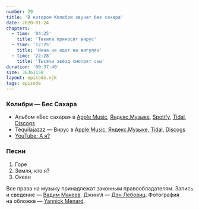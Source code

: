 ```yaml
---
number: 29
title: 'В котором Колибри звучат без сахара'
date: 2020-01-24
chapters:
  - time: '04:25'
    title: 'Текила приносит вирус'
  - time: '12:25'
    title: 'Инна не едет на жигулях'
  - time: '22:28'
    title: 'Тысячи звёзд смотрят сны'
duration: '00:37:40'
size: 36361158
layout: episode.njk
tags: episode
---
```


### Колибри — Бес Сахара

- Альбом «Бес сахара» в
  [Apple Music](https://music.apple.com/album/1052727041),
  [Яндекс.Музыке](https://music.yandex.ru/album/3048099),
  [Spotify](https://open.spotify.com/album/66P4bKeWb2gGI7vep44zr9),
  [Tidal](https://tidal.com/browse/album/53036988),
  [Discogs](https://www.discogs.com/master/445142)
- Tequilajazzz — Вирус в
  [Apple Music](https://music.apple.com/album/1353077445),
  [Яндекс.Музыке](https://music.yandex.ru/album/58902),
  [Tidal](https://tidal.com/browse/album/85242640),
  [Discogs](https://www.discogs.com/master/334451)
- [YouTube: А я?](https://youtu.be/VNeQtPmdg8o)

### Песни

1. Горе
2. Земля, кто я?
3. Океан

Все права на музыку принадлежат законным правообладателям. Запись и сведение — [Вадим Макеев](https://twitter.com/pepelsbey). Джингл — [Дэн Лебовиц](https://www.youtube.com/channel/UC38A5qHrlc_Zgua7vL4b96w). Фотография на обложке — [Yannick Menard](https://unsplash.com/photos/N2lhXWMGYVQ).
